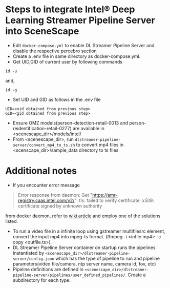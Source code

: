 # Steps to integrate Intel® Deep Learning Streamer Pipeline Server into SceneScape
* Edit ```docker-compose.yml``` to enable DL Streamer Pipeline Server and disable the respective percebro section
* Create a .env file in same directory as docker-compose.yml.
* Get UID,GID of current user by following commands
```
id -u
```
and,
```
id -g
```
* Set UID and GID as follows in the .env file
```
UID=<uid obtained from previous step>
GID=<gid obtained from previous step>
```
* Ensure OMZ models(person-detection-retail-0013 and person-reidentification-retail-0277) are available in <scenescape_dir>/models/intel/
* From <scenescape_dir>, run ```dlstreamer-pipeline-server/convert_mp4_to_ts.sh``` to convert mp4 files in <scenscape_dir>/sample_data directory to ts files

# Additional notes
* If you encounter error message
>Error response from daemon: Get "https://amr-registry.caas.intel.com/v2/": tls: failed to verify certificate: x509: certificate signed by unknown authority

from docker daemon, refer to [wiki article](https://wiki.ith.intel.com/display/SceneScape/How+to+setup+computing+systems+to+pull+docker+images+from+Intel+harbor+registry) and employ one of the solutions listed.
* To run a video file in a infinite loop using gstreamer multifilesrc element, convert the input mp4 into mpeg-ts format. (ffmpeg -i <infile.mp4> -c copy <outfile.ts>).
* DL Streamer Pipeline Server container on startup runs the pipelines instantiated by ```<scenescape_dir>/dlstreamer-pipeline-server/config.json``` which has the type of pipeline to run and pipeline parameters(video file/camera, ntp server name, camera id, fov, etc)
* Pipeline definitions are defined in ```<scenescape_dir>/dlstreamer-pipeline-server/pipelines/user_defined_pipelines/```. Create a subdirectory for each type.
